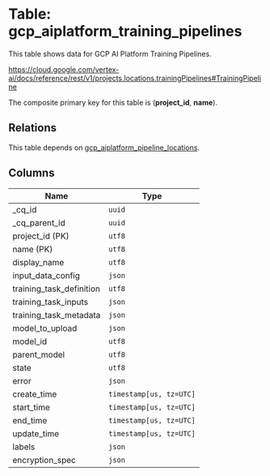 # Table: gcp_aiplatform_training_pipelines

This table shows data for GCP AI Platform Training Pipelines.

https://cloud.google.com/vertex-ai/docs/reference/rest/v1/projects.locations.trainingPipelines#TrainingPipeline

The composite primary key for this table is (**project_id**, **name**).

## Relations

This table depends on [gcp_aiplatform_pipeline_locations](gcp_aiplatform_pipeline_locations.md).

## Columns

| Name          | Type          |
| ------------- | ------------- |
|_cq_id|`uuid`|
|_cq_parent_id|`uuid`|
|project_id (PK)|`utf8`|
|name (PK)|`utf8`|
|display_name|`utf8`|
|input_data_config|`json`|
|training_task_definition|`utf8`|
|training_task_inputs|`json`|
|training_task_metadata|`json`|
|model_to_upload|`json`|
|model_id|`utf8`|
|parent_model|`utf8`|
|state|`utf8`|
|error|`json`|
|create_time|`timestamp[us, tz=UTC]`|
|start_time|`timestamp[us, tz=UTC]`|
|end_time|`timestamp[us, tz=UTC]`|
|update_time|`timestamp[us, tz=UTC]`|
|labels|`json`|
|encryption_spec|`json`|